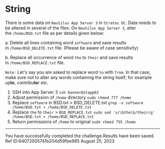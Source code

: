 # String

There is some data on `Nautilus App Server 3` in `Stratos DC`. Data needs to be altered in several of the files. On `Nautilus App Server 3`, alter the `/home/BSD.txt` file as per details given below:

a. Delete all lines containing word `software` and save results in `/home/BSD_DELETE.txt` file. (Please be aware of case sensitivity)

b. Replace all occurrence of word `the` to `their` and save results in `/home/BSD_REPLACE.txt` file.

`Note:` Let's say you are asked to replace word `to` with `from`. In that case, make sure not to alter any words containing the string itself; for example up**to**, contribu**to**r etc.

1. SSH into App Server 3
   `ssh banner@stapp03`
2. Adjust permission of `/home` directory
   `sudo chmod 777 /home`
3. Replace `software` in BSD.txt > BSD_DELETE.txt
   `grep -v software /home/BSD.txt > /home/BSD_DELETE.txt`
4. Replace `the` to `their` > `BSD_REPLACE.txt`
   `sudo sed 's/\bthe\b/their/g' /home/BSD.txt > /home/BSD_REPLACE.txt`
5. Return permissions of `/home` to original
   `sudo chmod 755 /home`
---
You have successfully completed the challenge.Results have been saved. Ref ID:64072005741b204d59fbe985
August 25, 2023
